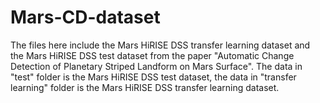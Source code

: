 # Mars-CD-dataset
The files here include the Mars HiRISE DSS transfer learning dataset and the Mars HiRISE DSS test dataset from the paper "Automatic Change Detection of Planetary Striped Landform on Mars Surface". The data in "test" folder is the Mars HiRISE DSS test dataset, the data in "transfer learning" folder is the Mars HiRISE DSS transfer learning dataset.
